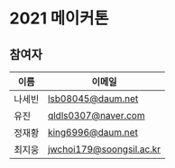# 2021 메이커톤

## 참여자

| 이름   | 이메일                   |
| ------ | ------------------------ |
| 나세빈 | lsb08045@daum.net        |
| 유진   | qldls0307@naver.com      |
| 정재황 | king6996@daum.net        |
| 최지웅 | jwchoi179@soongsil.ac.kr |
